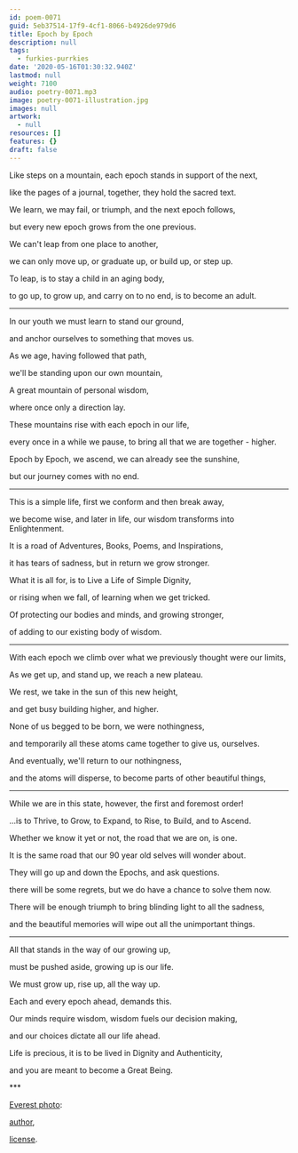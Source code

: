 ```yaml
---
id: poem-0071
guid: 5eb37514-17f9-4cf1-8066-b4926de979d6
title: Epoch by Epoch
description: null
tags:
  - furkies-purrkies
date: '2020-05-16T01:30:32.940Z'
lastmod: null
weight: 7100
audio: poetry-0071.mp3
image: poetry-0071-illustration.jpg
images: null
artwork:
  - null
resources: []
features: {}
draft: false
---
```


Like steps on a mountain, each epoch stands in support of the next,

like the pages of a journal, together, they hold the sacred text.

We learn, we may fail, or triumph, and the next epoch follows,

but every new epoch grows from the one previous.

We can't leap from one place to another,

we can only move up, or graduate up, or build up, or step up.

To leap, is to stay a child in an aging body,

to go up, to grow up, and carry on to no end, is to become an adult.

---

In our youth we must learn to stand our ground,

and anchor ourselves to something that moves us.

As we age, having followed that path,

we'll be standing upon our own mountain,

A great mountain of personal wisdom,

where once only a direction lay.

These mountains rise with each epoch in our life,

every once in a while we pause, to bring all that we are together - higher.

Epoch by Epoch, we ascend, we can already see the sunshine,

but our journey comes with no end.

---

This is a simple life, first we conform and then break away,

we become wise, and later in life, our wisdom transforms into Enlightenment.

It is a road of Adventures, Books, Poems, and Inspirations,

it has tears of sadness, but in return we grow stronger.

What it is all for, is to Live a Life of Simple Dignity,

or rising when we fall, of learning when we get tricked.

Of protecting our bodies and minds, and growing stronger,

of adding to our existing body of wisdom.

---

With each epoch we climb over what we previously thought were our limits,

As we get up, and stand up, we reach a new plateau.

We rest, we take in the sun of this new height,

and get busy building higher, and higher.

None of us begged to be born, we were nothingness,

and temporarily all these atoms came together to give us, ourselves.

And eventually, we'll return to our nothingness,

and the atoms will disperse, to become parts of other beautiful things,

---

While we are in this state, however, the first and foremost order!

...is to Thrive, to Grow, to Expand, to Rise, to Build, and to Ascend.

Whether we know it yet or not, the road that we are on, is one.

It is the same road that our 90 year old selves will wonder about.

They will go up and down the Epochs, and ask questions.

there will be some regrets, but we do have a chance to solve them now.

There will be enough triumph to bring blinding light to all the sadness,

and the beautiful memories will wipe out all the unimportant things.

---

All that stands in the way of our growing up,

must be pushed aside, growing up is our life.

We must grow up, rise up, all the way up.

Each and every epoch ahead, demands this.

Our minds require wisdom, wisdom fuels our decision making,

and our choices dictate all our life ahead.

Life is precious, it is to be lived in Dignity and Authenticity,

and you are meant to become a Great Being.

\*\*\*

[Everest photo](https://en.wikipedia.org/wiki/Mount_Everest#/media/File:Sunrise_over_Everest.jpg):

[author](https://www.flickr.com/people/69342394@N00),

[license](https://creativecommons.org/licenses/by/2.0/).
